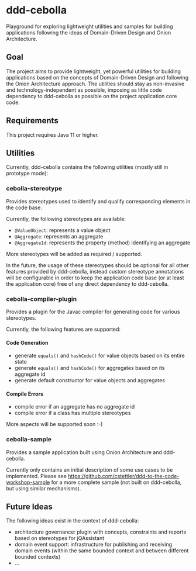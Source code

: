 # ddd-cebolla
Playground for exploring lightweight utilities and samples for building applications following the ideas of 
Domain-Driven Design and Onion Architecture.



## Goal
The project aims to provide lightweight, yet powerful utilities for building applications based on the concepts of 
Domain-Driven Design and following the Onion Architecture approach. The utilities should stay as non-invasive and 
technology-independent as possible, imposing as little code dependency to ddd-cebolla as possible on the project 
application core code.

## Requirements

This project requires Java 11 or higher.


## Utilities

Currently, ddd-cebolla contains the following utilities (mostly still in prototype mode):


### cebolla-stereotype

Provides stereotypes used to identify and qualify corresponding elements in the code base. 

Currently, the following stereotypes are available:

- `@ValueObject`: represents a value object
- `@Aggregate`: represents an aggregate
- `@AggregateId`: represents the property (method) identifying an aggregate

More stereotypes will be added as required / supported.

In the future, the usage of these stereotypes should be optional for all other features provided by ddd-cebolla, instead
custom stereotype annotations will be configurable in order to keep the application code base (or at least the 
application core) free of any direct dependency to ddd-cebolla.


### cebolla-compiler-plugin

Provides a plugin for the Javac compiler for generating code for various stereotypes.

Currently, the following features are supported:

#### Code Generation
- generate `equals()` and `hashCode()` for value objects based on its entire state
- generate `equals()` and `hashCode()` for aggregates based on its aggregate id
- generate default constructor for value objects and aggregates

#### Compile Errors
- compile error if an aggregate has no aggregate id
- compile error if a class has multiple stereotypes

More aspects will be supported soon :-)


### cebolla-sample

Provides a sample application built using Onion Architecture and ddd-cebolla.

Currently only contains an initial description of some use cases to be implemented. Please see 
https://github.com/cstettler/ddd-to-the-code-workshop-sample for a more complete sample (not built on ddd-cebolla, but 
using similar mechanisms).



## Future Ideas

The following ideas exist in the context of ddd-cebolla:

- architecture governance: plugin with concepts, constraints and reports based on stereotypes for jQAssistant
- domain event support: infrastructure for publishing and receiving domain events (within the same bounded context and 
between different bounded contexts)
- ...